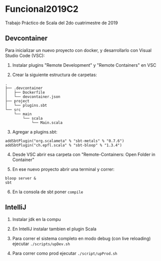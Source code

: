 # Funcional2019C2
Trabajo Práctico de Scala del 2do cuatrimestre de 2019


## Devcontainer

Para inicializar un nuevo proyecto con docker, y desarrollarlo con Visual Studio Code (VSC):

1. Instalar plugins "Remote Development" y "Remote Containers" en VSC

2. Crear la siguiente estructura de carpetas:

```
.
├── .devcontainer
│   ├── Dockerfile
│   └── devcontainer.json
├── project
│   └── plugins.sbt
└── src
    └── main
        └── scala
            └── Main.scala
```

3. Agregar a plugins.sbt:

```
addSbtPlugin("org.scalameta" % "sbt-metals" % "0.7.6")
addSbtPlugin("ch.epfl.scala" % "sbt-bloop" % "1.3.4")
```

4. Desde VSC abrir esa carpeta con "Remote-Containers: Open Folder in Container"

5. En ese nuevo proyecto abrir una terminal y correr:

```
bloop server &
sbt
```

6. En la consola de sbt poner `compile`

## IntelliJ

1. Instalar jdk en la compu

2. En IntelliJ instalar tambien el plugin Scala

3. Para correr el sistema completo en modo debug (con live reloading) ejecutar `./scripts/upDev.sh`

4. Para correr como prod ejecutar `./script/upProd.sh`
